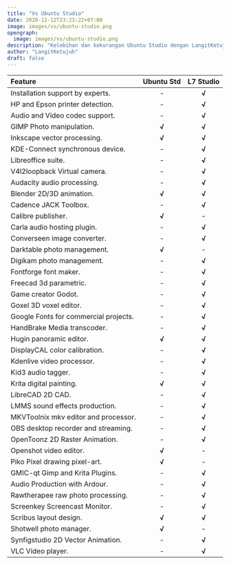 ```yaml
---
title: "Vs Ubuntu Studio"
date: 2020-12-12T23:23:22+07:00
image: images/vs/ubuntu-studio.png
opengraph:
  image: images/vs/ubuntu-studio.png
description: "Kelebihan dan kekurangan Ubuntu Studio dengan LangitKetujuh Studio."
author: "LangitKetujuh"
draft: false
---
```


| Feature                            | Ubuntu Std | L7 Studio |
| :----------------------------------------- | :---: | :----: |
| Installation support by experts.           |   -   | **√**  |
| HP and Epson printer detection.            |   -   | **√**  |
| Audio and Video codec support.             |   -   | **√**  |
| GIMP Photo manipulation.                   | **√** | **√**  |
| Inkscape vector processing.                | **√** | **√**  |
| KDE-Connect synchronous device.            |   -   | **√**  |
| Libreoffice suite.                         |   -   | **√**  |
| V4l2loopback Virtual camera.               |   -   | **√**  |
| Audacity audio processing.                 |   -   | **√**  |
| Blender 2D/3D animation.                   | **√** | **√**  |
| Cadence JACK Toolbox.                      |   -   | **√**  |
| Calibre publisher.                         | **√** |   -    |
| Carla audio hosting plugin.                |   -   | **√**  |
| Converseen image converter.                |   -   | **√**  |
| Darktable photo management.                | **√** |   -    |
| Digikam photo management.                  |   -   | **√**  |
| Fontforge font maker.                      |   -   | **√**  |
| Freecad 3d parametric.                     |   -   | **√**  |
| Game creator Godot.                        |   -   | **√**  |
| Goxel 3D voxel editor.                     |   -   | **√**  |
| Google Fonts for commercial projects.      |   -   | **√**  |
| HandBrake Media transcoder.                |   -   | **√**  |
| Hugin panoramic editor.                    | **√** | **√**  |
| DisplayCAL color calibration.              |   -   | **√**  |
| Kdenlive video processor.                  |   -   | **√**  |
| Kid3 audio tagger.                         |   -   | **√**  |
| Krita digital painting.                    | **√** | **√**  |
| LibreCAD 2D CAD.                           |   -   | **√**  |
| LMMS sound effects production.             |   -   | **√**  |
| MKVToolnix mkv editor and processor.       |   -   | **√**  |
| OBS desktop recorder and streaming.        |   -   | **√**  |
| OpenToonz 2D Raster Animation.             |   -   | **√**  |
| Openshot video editor.                     | **√** |   -    |
| Piko Pixel drawing pixel-art.              | **√** |   -    |
| GMIC-qt Gimp and Krita Plugins.            |   -   | **√**  |
| Audio Production with Ardour.              |   -   | **√**  |
| Rawtherapee raw photo processing.          |   -   | **√**  |
| Screenkey Screencast Monitor.              |   -   | **√**  |
| Scribus layout design.                     | **√** | **√**  |
| Shotwell photo manager.                    | **√** |   -    |
| Synfigstudio 2D Vector Animation.          |   -   | **√**  |
| VLC Video player.                          |   -   | **√**  |

